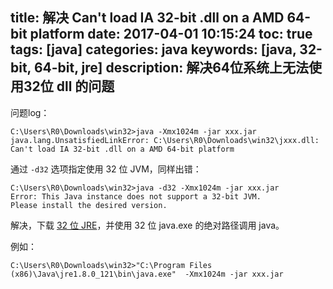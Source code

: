 
title: 解决 Can't load IA 32-bit .dll on a AMD 64-bit platform
date: 2017-04-01 10:15:24
toc: true
tags: [java]
categories: java
keywords: [java, 32-bit, 64-bit, jre]
description: 解决64位系统上无法使用32位 dll 的问题
---

问题log：

```
C:\Users\R0\Downloads\win32>java -Xmx1024m -jar xxx.jar
java.lang.UnsatisfiedLinkError: C:\Users\R0\Downloads\win32\jxxx.dll: Can't load IA 32-bit .dll on a AMD 64-bit platform
```

通过 `-d32` 选项指定使用 32 位 JVM，同样出错：

```
C:\Users\R0\Downloads\win32>java -d32 -Xmx1024m -jar xxx.jar
Error: This Java instance does not support a 32-bit JVM.
Please install the desired version.
```

解决，下载 [32 位 JRE](http://javadl.oracle.com/webapps/download/AutoDL?BundleId=218831_e9e7ea248e2c4826b92b3f075a80e441)，并使用 32 位 java.exe 的绝对路径调用 java。

例如：

```
C:\Users\R0\Downloads\win32>"C:\Program Files (x86)\Java\jre1.8.0_121\bin\java.exe"  -Xmx1024m -jar xxx.jar
```
